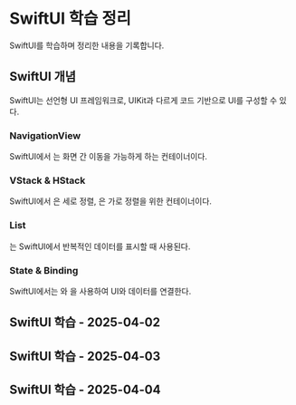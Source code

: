# SwiftUI 학습 정리

SwiftUI를 학습하며 정리한 내용을 기록합니다.

## SwiftUI 개념
SwiftUI는 선언형 UI 프레임워크로, UIKit과 다르게 코드 기반으로 UI를 구성할 수 있다.

### NavigationView
SwiftUI에서 는 화면 간 이동을 가능하게 하는 컨테이너이다.



### VStack & HStack
SwiftUI에서 은 세로 정렬, 은 가로 정렬을 위한 컨테이너이다.



### List
는 SwiftUI에서 반복적인 데이터를 표시할 때 사용된다.



### State & Binding
SwiftUI에서는 와 을 사용하여 UI와 데이터를 연결한다.



## SwiftUI 학습 - 2025-04-02



## SwiftUI 학습 - 2025-04-03



## SwiftUI 학습 - 2025-04-04


